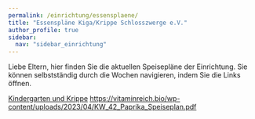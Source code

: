 ```yaml
---
permalink: /einrichtung/essensplaene/
title: "Essenspläne Kiga/Krippe Schlosszwerge e.V."
author_profile: true
sidebar:  
  nav: "sidebar_einrichtung"
---
```


Liebe Eltern, hier finden Sie die aktuellen Speisepläne der Einrichtung.
Sie können selbstständig durch die Wochen navigieren, indem Sie die 
Links öffnen. 


[Kindergarten und Krippe](https://vitaminreich.bio/wp-content/uploads/2023/04/KW_41_Paprika_Speiseplan.pdf)
https://vitaminreich.bio/wp-content/uploads/2023/04/KW_42_Paprika_Speiseplan.pdf


